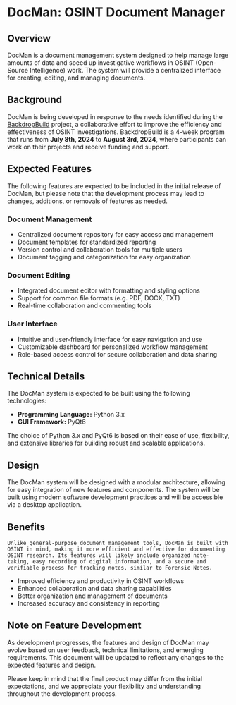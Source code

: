 **DocMan: OSINT Document Manager**
=====================================
**Overview**
-----------
DocMan is a document management system designed to help manage large amounts of data and speed up investigative workflows in OSINT (Open-Source Intelligence) work. The system will provide a centralized interface for creating, editing, and managing documents.

**Background**
-------------

DocMan is being developed in response to the needs identified during the [BackdropBuild](https://BackdropBuild.com) project, a collaborative effort to improve the efficiency and effectiveness of OSINT investigations. BackdropBuild is a 4-week program that runs from **July 8th, 2024** to **August 3rd, 2024**, where participants can work on their projects and receive funding and support.

**Expected Features**
--------------------

The following features are expected to be included in the initial release of DocMan, but please note that the development process may lead to changes, additions, or removals of features as needed.

### Document Management

* Centralized document repository for easy access and management
* Document templates for standardized reporting
* Version control and collaboration tools for multiple users
* Document tagging and categorization for easy organization

### Document Editing

* Integrated document editor with formatting and styling options
* Support for common file formats (e.g. PDF, DOCX, TXT)
* Real-time collaboration and commenting tools

### User Interface

* Intuitive and user-friendly interface for easy navigation and use
* Customizable dashboard for personalized workflow management
* Role-based access control for secure collaboration and data sharing

**Technical Details**
--------------------

The DocMan system is expected to be built using the following technologies:

* **Programming Language:** Python 3.x
* **GUI Framework:** PyQt6

The choice of Python 3.x and PyQt6 is based on their ease of use, flexibility, and extensive libraries for building robust and scalable applications.

**Design**
----------

The DocMan system will be designed with a modular architecture, allowing for easy integration of new features and components. The system will be built using modern software development practices and will be accessible via a desktop application.

**Benefits**
------------
`Unlike general-purpose document management tools, DocMan is built with OSINT in mind, making it more efficient and effective for documenting OSINT research. Its features will likely include organized note-taking, easy recording of digital information, and a secure and verifiable process for tracking notes, similar to Forensic Notes.`
* Improved efficiency and productivity in OSINT workflows
* Enhanced collaboration and data sharing capabilities
* Better organization and management of documents
* Increased accuracy and consistency in reporting

**Note on Feature Development**
-----------------------------

As development progresses, the features and design of DocMan may evolve based on user feedback, technical limitations, and emerging requirements. This document will be updated to reflect any changes to the expected features and design.

Please keep in mind that the final product may differ from the initial expectations, and we appreciate your flexibility and understanding throughout the development process.
